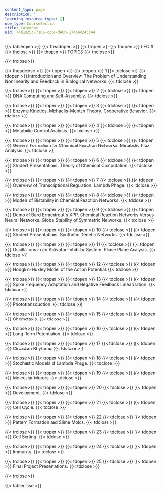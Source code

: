 ```yaml
---
content_type: page
description: ''
learning_resource_types: []
ocw_type: CourseSection
title: Calendar
uid: 74b1a25c-7106-cc6a-d40b-17456d245344
---
```


{{< tableopen >}}
{{< theadopen >}}
{{< tropen >}}
{{< thopen >}}
LEC #
{{< thclose >}}
{{< thopen >}}
TOPICS
{{< thclose >}}

{{< trclose >}}

{{< theadclose >}}
{{< tropen >}}
{{< tdopen >}}
1
{{< tdclose >}}
{{< tdopen >}}
Introduction and Overview. The Problem of Understanding Nonlinearity and Feedback in Biological Networks.
{{< tdclose >}}

{{< trclose >}}
{{< tropen >}}
{{< tdopen >}}
2
{{< tdclose >}}
{{< tdopen >}}
DNA Computing and Self-Assembly.
{{< tdclose >}}

{{< trclose >}}
{{< tropen >}}
{{< tdopen >}}
3
{{< tdclose >}}
{{< tdopen >}}
Enzyme Kinetics. Michaelis-Menten Theory. Cooperative Behavior.
{{< tdclose >}}

{{< trclose >}}
{{< tropen >}}
{{< tdopen >}}
4
{{< tdclose >}}
{{< tdopen >}}
Metabolic Control Analysis.
{{< tdclose >}}

{{< trclose >}}
{{< tropen >}}
{{< tdopen >}}
5
{{< tdclose >}}
{{< tdopen >}}
General Formalism for Chemical Reaction Networks. Metabolic Flux Analysis.
{{< tdclose >}}

{{< trclose >}}
{{< tropen >}}
{{< tdopen >}}
6
{{< tdclose >}}
{{< tdopen >}}
Student Presentations. Theory of Chemical Computation.
{{< tdclose >}}

{{< trclose >}}
{{< tropen >}}
{{< tdopen >}}
7
{{< tdclose >}}
{{< tdopen >}}
Overview of Transcriptional Regulation. Lambda Phage.
{{< tdclose >}}

{{< trclose >}}
{{< tropen >}}
{{< tdopen >}}
8
{{< tdclose >}}
{{< tdopen >}}
Models of Bistability in Chemical Reaction Networks.
{{< tdclose >}}

{{< trclose >}}
{{< tropen >}}
{{< tdopen >}}
9
{{< tdclose >}}
{{< tdopen >}}
Demo of Bard Ermentrout's XPP. Chemical Reaction Networks Versus Neural Networks. Global Stability of Symmetric Networks.
{{< tdclose >}}

{{< trclose >}}
{{< tropen >}}
{{< tdopen >}}
10
{{< tdclose >}}
{{< tdopen >}}
Student Presentations. Synthetic Genetic Networks.
{{< tdclose >}}

{{< trclose >}}
{{< tropen >}}
{{< tdopen >}}
11
{{< tdclose >}}
{{< tdopen >}}
Oscillations in an Activator-Inhibitor System. Phase Plane Analysis.
{{< tdclose >}}

{{< trclose >}}
{{< tropen >}}
{{< tdopen >}}
12
{{< tdclose >}}
{{< tdopen >}}
Hodgkin-Huxley Model of the Action Potential.
{{< tdclose >}}

{{< trclose >}}
{{< tropen >}}
{{< tdopen >}}
13
{{< tdclose >}}
{{< tdopen >}}
Spike Frequency Adaptation and Negative Feedback Linearization.
{{< tdclose >}}

{{< trclose >}}
{{< tropen >}}
{{< tdopen >}}
14
{{< tdclose >}}
{{< tdopen >}}
Phototransduction.
{{< tdclose >}}

{{< trclose >}}
{{< tropen >}}
{{< tdopen >}}
15
{{< tdclose >}}
{{< tdopen >}}
Chemotaxis.
{{< tdclose >}}

{{< trclose >}}
{{< tropen >}}
{{< tdopen >}}
16
{{< tdclose >}}
{{< tdopen >}}
Long-Term Potentiation.
{{< tdclose >}}

{{< trclose >}}
{{< tropen >}}
{{< tdopen >}}
17
{{< tdclose >}}
{{< tdopen >}}
Circadian Rhythms.
{{< tdclose >}}

{{< trclose >}}
{{< tropen >}}
{{< tdopen >}}
18
{{< tdclose >}}
{{< tdopen >}}
Stochastic Models of Lambda Phage.
{{< tdclose >}}

{{< trclose >}}
{{< tropen >}}
{{< tdopen >}}
19
{{< tdclose >}}
{{< tdopen >}}
Molecular Motors.
{{< tdclose >}}

{{< trclose >}}
{{< tropen >}}
{{< tdopen >}}
20
{{< tdclose >}}
{{< tdopen >}}
Development.
{{< tdclose >}}

{{< trclose >}}
{{< tropen >}}
{{< tdopen >}}
21
{{< tdclose >}}
{{< tdopen >}}
Cell Cycle.
{{< tdclose >}}

{{< trclose >}}
{{< tropen >}}
{{< tdopen >}}
22
{{< tdclose >}}
{{< tdopen >}}
Pattern Formation and Slime Molds.
{{< tdclose >}}

{{< trclose >}}
{{< tropen >}}
{{< tdopen >}}
23
{{< tdclose >}}
{{< tdopen >}}
Cell Sorting.
{{< tdclose >}}

{{< trclose >}}
{{< tropen >}}
{{< tdopen >}}
24
{{< tdclose >}}
{{< tdopen >}}
Immunity.
{{< tdclose >}}

{{< trclose >}}
{{< tropen >}}
{{< tdopen >}}
25
{{< tdclose >}}
{{< tdopen >}}
Final Project Presentations.
{{< tdclose >}}

{{< trclose >}}

{{< tableclose >}}